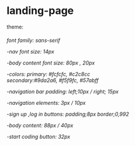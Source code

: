 # landing-page<br>









theme:<h6>
font family: 
 sans-serif 

-nav font size: 
  14px

-body content font size: 
  80px , 20px

-colors:
  primary: #fcfcfc, #c2c8cc<br>
  secondary:#9da2a6, #f5f9fc, #57abff <br>
  

-navigation bar padding:
  left;10px / right; 15px

-navigation elements:
  3px / 10px

-sign up ,log in buttons: 
  padding;8px
  border;0,992

-body content:
  88px / 40px

-start coding button:
  32px
